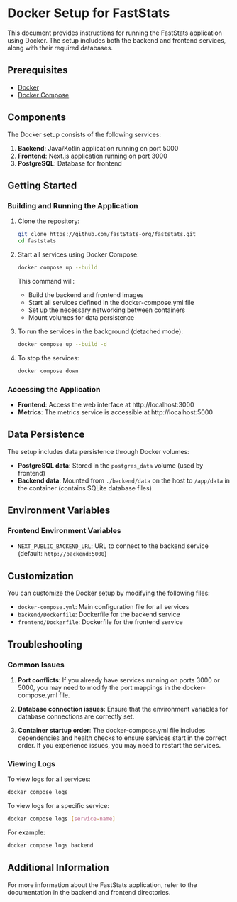 # Docker Setup for FastStats

This document provides instructions for running the FastStats application using Docker.
The setup includes both the backend and frontend services, along with their required databases.

## Prerequisites

- [Docker](https://docs.docker.com/get-docker/)
- [Docker Compose](https://docs.docker.com/compose/install/)

## Components

The Docker setup consists of the following services:

1. **Backend**: Java/Kotlin application running on port 5000
2. **Frontend**: Next.js application running on port 3000
3. **PostgreSQL**: Database for frontend

## Getting Started

### Building and Running the Application

1. Clone the repository:
   ```bash
   git clone https://github.com/fastStats-org/faststats.git
   cd faststats
   ```

2. Start all services using Docker Compose:
   ```bash
   docker compose up --build
   ```

   This command will:
    - Build the backend and frontend images
    - Start all services defined in the docker-compose.yml file
    - Set up the necessary networking between containers
    - Mount volumes for data persistence

3. To run the services in the background (detached mode):
   ```bash
   docker compose up --build -d
   ```

4. To stop the services:
   ```bash
   docker compose down
   ```

### Accessing the Application

- **Frontend**: Access the web interface at http://localhost:3000
- **Metrics**: The metrics service is accessible at http://localhost:5000

## Data Persistence

The setup includes data persistence through Docker volumes:

- **PostgreSQL data**: Stored in the `postgres_data` volume (used by frontend)
- **Backend data**: Mounted from `./backend/data` on the host to `/app/data` in the container
  (contains SQLite database files)

## Environment Variables

### Frontend Environment Variables

- `NEXT_PUBLIC_BACKEND_URL`: URL to connect to the backend service (default: `http://backend:5000`)

## Customization

You can customize the Docker setup by modifying the following files:

- `docker-compose.yml`: Main configuration file for all services
- `backend/Dockerfile`: Dockerfile for the backend service
- `frontend/Dockerfile`: Dockerfile for the frontend service

## Troubleshooting

### Common Issues

1. **Port conflicts**: If you already have services running on ports 3000 or 5000, you may need to modify the
   port mappings in the docker-compose.yml file.

2. **Database connection issues**: Ensure that the environment variables for database connections are correctly set.

3. **Container startup order**: The docker-compose.yml file includes dependencies and health checks to ensure services
   start in the correct order. If you experience issues, you may need to restart the services.

### Viewing Logs

To view logs for all services:

```bash
docker compose logs
```

To view logs for a specific service:

```bash
docker compose logs [service-name]
```

For example:

```bash
docker compose logs backend
```

## Additional Information

For more information about the FastStats application,
refer to the documentation in the backend and frontend directories.